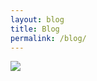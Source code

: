 ```yaml
---
layout: blog
title: Blog 
permalink: /blog/
---
```


<div class="page-title">
  <img src="{{ '/assets/images/blog_title.svg' | relative_url }}"> 
</div>